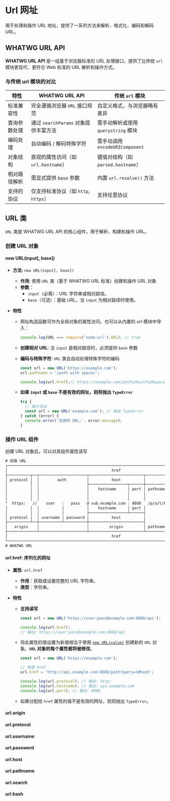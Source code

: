 # Url 网址

用于处理和操作 URL 地址，提供了一系列方法来解析、格式化、编码和解码 URL。

## WHATWG URL API

**WHATWG URL API** 是一组基于浏览器标准的 URL 处理接口，提供了比传统 `url` 模块更现代、更符合 Web 标准的 URL 解析和操作方式。

### 与传统 url 模块的对比

| 特性         | WHATWG URL API                       | 传统 `url` 模块                     |
| ------------ | ------------------------------------ | ----------------------------------- |
| 标准兼容性   | 完全遵循浏览器 `URL` 接口规范        | 自定义格式，与浏览器略有差异        |
| 查询参数处理 | 通过 `searchParams` 对象提供丰富方法 | 需手动解析或使用 `querystring` 模块 |
| 编码处理     | 自动编码 / 解码特殊字符              | 需手动调用 `encodeURIComponent`     |
| 对象结构     | 直观的属性访问（如 `url.hostname`）  | 键值对结构（如 `parsed.hostname`）  |
| 相对路径解析 | 需显式提供 `base` 参数               | 内置 `url.resolve()` 方法           |
| 支持的协议   | 仅支持标准协议（如 `http`, `https`） | 支持任意协议                        |

## URL 类

`URL` 类是 WHATWG URL API 的核心组件，用于解析、构建和操作 URL。

### 创建 URL 对象

#### new URL(input[, base])

* **方法**: `new URL(input[, base])`

  * **作用**: 使用 `URL` 类（基于 WHATWG URL 标准）创建和操作 URL 对象
  * **参数**：
    - `input`（必需）：URL 字符串或相对路径。
    - `base`（可选）：基础 URL，当 `input` 为相对路径时使用。

* **特性**

  * 网址构造函数可作为全局对象的属性访问。也可以从内置的 url 模块中导入：

    ```js
    console.log(URL === require('node:url').URL); // true
    ```

  * **创建相对 URL**: 当 `input` 是相对路径时，必须提供 `base` 参数

  * **编码与特殊字符**: `URL` 类会自动处理特殊字符的编码

    ```js
    const url = new URL('https://example.com');
    url.pathname = '/path with spaces';
    
    console.log(url.href);// https://example.com/path%20with%20spaces
    ```

  * **如果 `input` 或 `base` 不是有效的网址，则将抛出 `TypeError`**

    ```js
    try {
      // 缺少协议
      const url = new URL('example.com'); // 抛出 TypeError
    } catch (error) {
      console.error('无效的 URL:', error.message);
    }
    ```

### 操作 URL 组件

创建 URL 对象后，可以对其组件属性读写

```tex
# 旧版 URL
┌────────────────────────────────────────────────────────────────────────────────────────────────┐
│                                              href                                              │
├──────────┬──┬─────────────────────┬────────────────────────┬───────────────────────────┬───────┤
│ protocol │  │        auth         │          host          │           path            │ hash  │
│          │  │                     ├─────────────────┬──────┼──────────┬────────────────┤       │
│          │  │                     │    hostname     │ port │ pathname │     search     │       │
│          │  │                     │                 │      │          ├─┬──────────────┤       │
│          │  │                     │                 │      │          │ │    query     │       │
"  https:   //    user   :   pass   @ sub.example.com : 8080   /p/a/t/h  ?  query=string   #hash "
│          │  │          │          │    hostname     │ port │          │                │       │
│          │  │          │          ├─────────────────┴──────┤          │                │       │
│ protocol │  │ username │ password │          host          │          │                │       │
├──────────┴──┼──────────┴──────────┼────────────────────────┤          │                │       │
│   origin    │                     │         origin         │ pathname │     search     │ hash  │
├─────────────┴─────────────────────┴────────────────────────┴──────────┴────────────────┴───────┤
│                                              href                                              │
└────────────────────────────────────────────────────────────────────────────────────────────────┘
# WHATWG URL
```



#### url.href: 序列化的网址

* **属性**: `url.href`

  * **作用**：获取或设置完整的 URL 字符串。
  * **类型**：字符串。

* **特性**

  * **支持读写**

    ```js
    const url = new URL('https://user:pass@example.com:8080/api');
    
    console.log(url.href);
    // 输出: https://user:pass@example.com:8080/api
    ```

  * 将此属性的值设置为新值相当于使用 [`new URL(value)`](https://nodejs.cn/api/v22/url.html#new-urlinput-base) 创建新的 `URL` 对象。**`URL` 对象的每个属性都将被修改**。

    ```js
    const url = new URL('https://example.com');
    
    // 修改 href
    url.href = 'http://api.example.com:8080/path?query=1#hash';
    
    console.log(url.protocol); // 输出: http:
    console.log(url.hostname); // 输出: api.example.com
    console.log(url.port); // 输出: 8080
    ```

  * 如果分配给 `href` 属性的值不是有效的网址，则将抛出 `TypeError`。

#### url.origin

#### url.protocol

#### url.username

#### url.password

#### url.host

#### url.pathname

#### url.search

#### url.hash





















